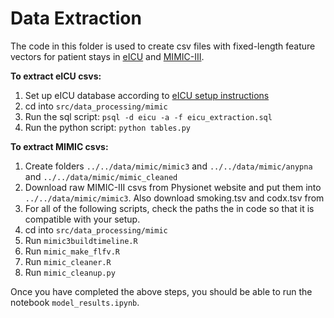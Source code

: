 # Data Extraction

The code in this folder is used to create csv files with fixed-length feature vectors for patient stays in [eICU](https://eicu-crd.mit.edu/) and [MIMIC-III](https://mimic.physionet.org/).

**To extract eICU csvs:**

1. Set up eICU database according to [eICU setup instructions](https://github.com/MIT-LCP/eicu-code/tree/master/build-db/postgres)
2. cd into `src/data_processing/mimic`
3. Run the sql script: `psql -d eicu -a -f eicu_extraction.sql`
4. Run the python script: `python tables.py`


**To extract MIMIC csvs:**

1. Create folders `../../data/mimic/mimic3` and `../../data/mimic/anypna` and `../../data/mimic/mimic_cleaned`
2. Download raw MIMIC-III csvs from Physionet website and put them into `../../data/mimic/mimic3`. Also download smoking.tsv and codx.tsv from 
3. For all of the following scripts, check the paths the in code so that it is compatible with your setup.
4. cd into `src/data_processing/mimic`
5. Run `mimic3buildtimeline.R`
6. Run `mimic_make_flfv.R`
7. Run `mimic_cleaner.R`
8. Run `mimic_cleanup.py`

Once you have completed the above steps, you should be able to run the notebook `model_results.ipynb`.
